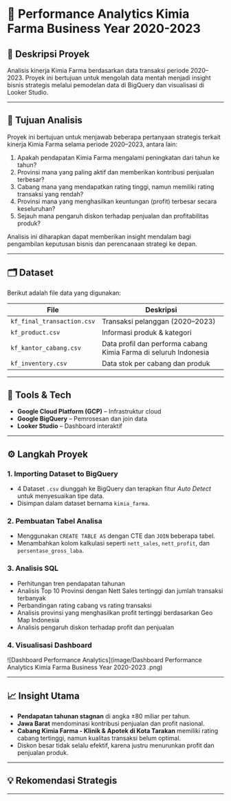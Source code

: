 # 💊 Performance Analytics Kimia Farma Business Year 2020-2023

## 📌 Deskripsi Proyek
Analisis kinerja Kimia Farma berdasarkan data transaksi periode 2020–2023. Proyek ini bertujuan untuk mengolah data mentah menjadi insight bisnis strategis melalui pemodelan data di BigQuery dan visualisasi di Looker Studio.

---

## 🎯 Tujuan Analisis
Proyek ini bertujuan untuk menjawab beberapa pertanyaan strategis terkait kinerja Kimia Farma selama periode 2020–2023, antara lain:

1. Apakah pendapatan Kimia Farma mengalami peningkatan dari tahun ke tahun?
2. Provinsi mana yang paling aktif dan memberikan kontribusi penjualan terbesar?
3. Cabang mana yang mendapatkan rating tinggi, namun memiliki rating transaksi yang rendah?
4. Provinsi mana yang menghasilkan keuntungan (profit) terbesar secara keseluruhan?
5. Sejauh mana pengaruh diskon terhadap penjualan dan profitabilitas produk?

Analisis ini diharapkan dapat memberikan insight mendalam bagi pengambilan keputusan bisnis dan perencanaan strategi ke depan.

---

## 🗂️ Dataset
Berikut adalah file data yang digunakan:

| File | Deskripsi |
|------|-----------|
| `kf_final_transaction.csv` | Transaksi pelanggan (2020–2023) |
| `kf_product.csv` | Informasi produk & kategori |
| `kf_kantor_cabang.csv` |  Data profil dan performa cabang Kimia Farma di seluruh Indonesia |
| `kf_inventory.csv` | Data stok per cabang dan produk |

---

## 🧰 Tools & Tech
- **Google Cloud Platform (GCP)** – Infrastruktur cloud
- **Google BigQuery** – Pemrosesan dan join data
- **Looker Studio** – Dashboard interaktif
  
---

## ⚙️ Langkah Proyek

### 1. Importing Dataset to BigQuery
- 4 Dataset `.csv` diunggah ke BigQuery dan terapkan fitur _Auto Detect_ untuk menyesuaikan tipe data.
- Disimpan dalam dataset bernama `kimia_farma`.

### 2. Pembuatan Tabel Analisa
- Menggunakan `CREATE TABLE AS` dengan CTE dan `JOIN` beberapa tabel.
- Menambahkan kolom kalkulasi seperti `nett_sales`, `nett_profit`, dan `persentase_gross_laba`.

### 3. Analisis SQL
- Perhitungan tren pendapatan tahunan
- Analisis Top 10 Provinsi dengan Nett Sales tertinggi dan jumlah transaksi terbanyak
- Perbandingan rating cabang vs rating transaksi
- Analisis provinsi yang menghasilkan profit tertinggi berdasarkan Geo Map Indonesia
- Analisis pengaruh diskon terhadap profit dan penjualan

### 4. Visualisasi Dashboard
    
![Dashboard Performance Analytics](image/Dashboard Performance Analytics Kimia Farma Business Year 2020-2023 .png)

---

## 📈 Insight Utama
- **Pendapatan tahunan stagnan** di angka ±80 miliar per tahun.
- **Jawa Barat** mendominasi kontribusi penjualan dan profit nasional.
- **Cabang Kimia Farma - Klinik & Apotek di Kota Tarakan** memiliki rating cabang tertinggi, namun kualitas transaksi belum optimal.
- Diskon besar tidak selalu efektif, karena justru menurunkan profit dan penjualan produk.

---

## 💡 Rekomendasi Strategis

---

